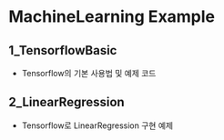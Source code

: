 # MachineLearning Example

## 1_TensorflowBasic

- Tensorflow의 기본 사용법 및 예제 코드

## 2_LinearRegression

- Tensorflow로 LinearRegression 구현 예제
